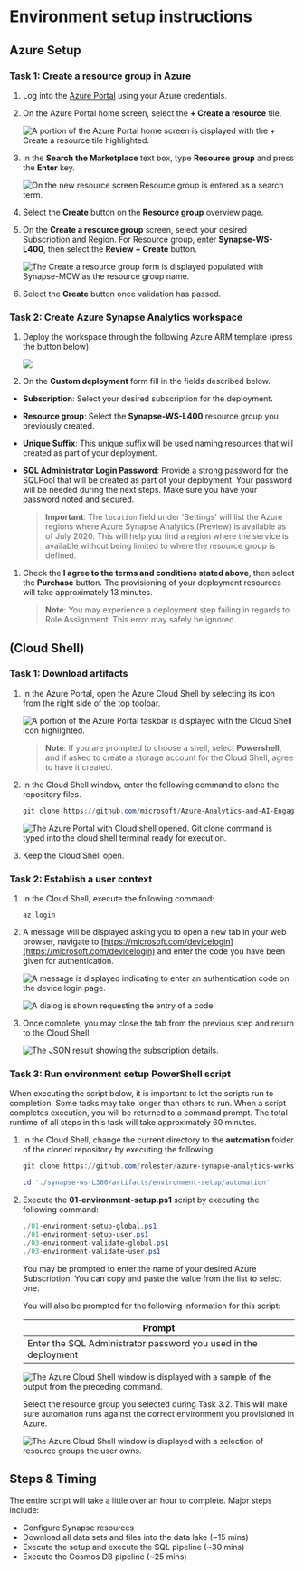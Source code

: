 # Environment setup instructions

## Azure Setup

### Task 1: Create a resource group in Azure

1. Log into the [Azure Portal](https://portal.azure.com) using your Azure credentials.

2. On the Azure Portal home screen, select the **+ Create a resource** tile.

    ![A portion of the Azure Portal home screen is displayed with the + Create a resource tile highlighted.](../media/bhol_createaresource.png)

3. In the **Search the Marketplace** text box, type **Resource group** and press the **Enter** key.

    ![On the new resource screen Resource group is entered as a search term.](../media/bhol_searchmarketplaceresourcegroup.png)

4. Select the **Create** button on the **Resource group** overview page.

5. On the **Create a resource group** screen, select your desired Subscription and Region. For Resource group, enter **Synapse-WS-L400**, then select the **Review + Create** button.

    ![The Create a resource group form is displayed populated with Synapse-MCW as the resource group name.](../media/bhol_resourcegroupform.png)

6. Select the **Create** button once validation has passed.

### Task 2: Create Azure Synapse Analytics workspace

1. Deploy the workspace through the following Azure ARM template (press the button below):

    <a href="https://portal.azure.com/#create/Microsoft.Template/uri/https%3A%2F%2Fraw.githubusercontent.com%2Fsolliancenet%2Fazure-synapse-analytics-workshop-400%2Fmaster%2Fartifacts%2Fenvironment-setup%2Fautomation%2F00-asa-workspace-core.json" target="_blank"><img src="http://azuredeploy.net/deploybutton.png" /></a>

2. On the **Custom deployment** form fill in the fields described below.

* **Subscription**: Select your desired subscription for the deployment.
* **Resource group**: Select the **Synapse-WS-L400** resource group you previously created.
* **Unique Suffix**: This unique suffix will be used naming resources that will created as part of your deployment.
* **SQL Administrator Login Password**: Provide a strong password for the SQLPool that will be created as part of your deployment. Your password will be needed during the next steps. Make sure you have your password noted and secured.
  
    > **Important**: The `location` field under 'Settings' will list the Azure regions where Azure Synapse Analytics (Preview) is available as of July 2020. This will help you find a region where the service is available without being limited to where the resource group is defined.

1. Check the **I agree to the terms and conditions stated above**, then select the **Purchase** button. The provisioning of your deployment resources will take approximately 13 minutes.

    > **Note**: You may experience a deployment step failing in regards to Role Assignment. This error may safely be ignored.

## (Cloud Shell)

### Task 1: Download artifacts

1. In the Azure Portal, open the Azure Cloud Shell by selecting its icon from the right side of the top toolbar.

    ![A portion of the Azure Portal taskbar is displayed with the Cloud Shell icon highlighted.](../media/bhol_azurecloudshellmenu.png)

    > **Note**: If you are prompted to choose a shell, select **Powershell**, and if asked to create a storage account for the Cloud Shell, agree to have it created.

2. In the Cloud Shell window, enter the following command to clone the repository files.

    ```PowerShell
    git clone https://github.com/microsoft/Azure-Analytics-and-AI-Engagement.git synapse-wwi
    ```

    ![The Azure Portal with Cloud shell opened. Git clone command is typed into the cloud shell terminal ready for execution.](../media/cloud-shell-git-clone.png)

3. Keep the Cloud Shell open.

### Task 2: Establish a user context

1. In the Cloud Shell, execute the following command:

    ```cli
    az login
    ```

2. A message will be displayed asking you to open a new tab in your web browser, navigate to [https://microsoft.com/devicelogin](https://microsoft.com/devicelogin) and enter the code you have been given for authentication.

   ![A message is displayed indicating to enter an authentication code on the device login page.](../media/bhol_devicelogin.png)

   ![A dialog is shown requesting the entry of a code.](../media/bhol_clicodescreen.png)

3. Once complete, you may close the tab from the previous step and return to the Cloud Shell.

   ![The JSON result showing the subscription details.](../media/shell-login-result.png)

### Task 3: Run environment setup PowerShell script

When executing the script below, it is important to let the scripts run to completion. Some tasks may take longer than others to run. When a script completes execution, you will be returned to a command prompt. The total runtime of all steps in this task will take approximately 60 minutes.

1. In the Cloud Shell, change the current directory to the **automation** folder of the cloned repository by executing the following:

    ```PowerShell
    git clone https://github.com/rolester/azure-synapse-analytics-workshop-300.git synapse-ws-L300

    cd './synapse-ws-L300/artifacts/environment-setup/automation'
    ```

2. Execute the **01-environment-setup.ps1** script by executing the following command:

    ```PowerShell
    ./01-environment-setup-global.ps1
    ./01-environment-setup-user.ps1
    ./03-environment-validate-global.ps1
    ./03-environment-validate-user.ps1
    ```

    You may be prompted to enter the name of your desired Azure Subscription. You can copy and paste the value from the list to select one.

    You will also be prompted for the following information for this script:

    | Prompt |
    |--------|
    | Enter the SQL Administrator password you used in the deployment |

    ![The Azure Cloud Shell window is displayed with a sample of the output from the preceding command.](../media/bhol_sampleshelloutput.png)

    Select the resource group you selected during Task 3.2. This will make sure automation runs against the correct environment you provisioned in Azure.

    ![The Azure Cloud Shell window is displayed with a selection of resource groups the user owns.](../media/setup-resource-group-selection.png)

## Steps & Timing

The entire script will take a little over an hour to complete.  Major steps include:

* Configure Synapse resources
* Download all data sets and files into the data lake (~15 mins)
* Execute the setup and execute the SQL pipeline (~30 mins)
* Execute the Cosmos DB pipeline (~25 mins)
